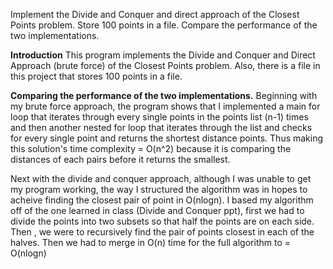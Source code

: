 Implement the Divide and Conquer and direct approach of the Closest Points problem. Store 100 points in a file. Compare the performance of the two implementations.

**Introduction**
This program implements the Divide and Conquer and Direct Approach (brute force) of the Closest Points problem. Also, there is a file in this project that stores 100 points in a file. 

**Comparing the performance of the two implementations.**
Beginning with my brute force approach, the program shows that I implemented a main for loop that iterates through every single points in the points list (n-1) times and then another nested for loop that iterates through the list and checks for every single point and returns the shortest distance points. Thus making this solution's time complexity = O(n^2) because it is comparing the distances of each pairs before it returns the smallest.

Next with the divide and conquer approach, although I was unable to get my program working, the way I structured the algorithm was in hopes to acheive finding the closest pair of point in O(nlogn). I based my algorithm off of the one learned in class (Divide and Conquer ppt), first we had to divide the points into two subsets so that half the points are on each side. Then , we were to recursively find the pair of points closest in each of the halves. Then we had to merge in O(n) time for the full algorithm to = O(nlogn)


